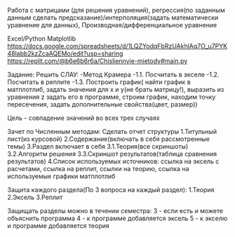 Работа с матрицами (для решения уравнений), регрессия(по заданным данным сделать предсказание)/интерполяция(задать математически уравнение для данных), 
Производная/дифференциальное уравнение

Excel/Python Matplotlib
https://docs.google.com/spreadsheets/d/1LQZYodqFbRzUAkhlAq7O_u7PYK48labb2kzZcaAQEMo/edit?usp=sharing
https://replit.com/@b6e6b6r6a/Chisliennyie-mietody#main.py

Задание:
Решить СЛАУ:
 -Метод Крамера
 -1.1. Посчитать в экселе
 -1.2. Посчитать в реплите
 -1.3. Построить график( найти график в матплотлиб, задать значения для x и y(не брать матрицу!), выразить из уравнения z  задать его в программе, строим график, находим точку пересечения, задать дополнительные свойства(цвет, размер))
 
Цель - совпадение значений во всех трех случаях

Зачет по Численным методам:
Сделать отчет структуры 
1.Титульный лист(из курсовой)
2.Содержание(включать в себя рассмотренные темы)
3.Раздел включает в себя
   3.1.Теория(все скриншоты)
   3.2.Алгоритм решения
   3.3.Скриншот результатов(таблица сравнения результатов)
4.Список используемых источников: ссылка на эксель с расчетами, ссылка на реплит, ссылки на теорию, ссылка на используемые графики матплотлиб

Защита каждого раздела(По 3 вопроса на каждый раздел):
1.Теория
2.Эксель
3.Реплит

Защищать разделы можно в течении семестра:
3 - если есть и можете объяснить программа 
4 - к программе добавляется эксель
5 - к экселю и программе добавляется теория
